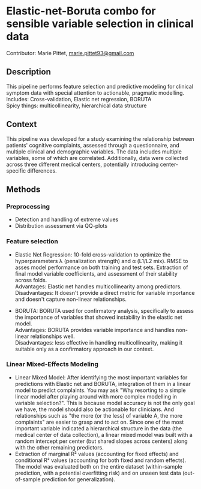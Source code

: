 # Elastic-net-Boruta combo for sensible variable selection in clinical data

Contributor: Marie Pittet, marie.pittet93@gmail.com

## Description ##
This pipeline performs feature selection and predictive modeling for clinical symptom data with special attention to actionable, pragmatic modelling.\
Includes: Cross-validation, Elastic net regression, BORUTA   
Spicy things: multicollinearity, hierarchical data structure  


## Context ##
This pipeline was developed for a study examining the relationship between patients' cognitive complaints, assessed through a questionnaire, and multiple clinical and demographic variables. 
The data includes multiple variables, some of which are correlated. Additionally, data were collected across three different medical centers, potentially introducing center-specific differences.


## Methods ##
### Preprocessing ###
- Detection and handling of extreme values
- Distribution assessment via QQ-plots

### Feature selection ### 
- Elastic Net Regression: 10-fold cross-validation to optimize the hyperparameters λ (penalization strength) and α (L1/L2 mix). RMSE to asses model performance on both training and test sets. Extraction of final model variable coefficients, and assessment of their stability across folds.\
Advantages: Elastic net handles multicollinearity among predictors.\
Disadvantages: It doesn't provide a direct metric for variable importance and doesn't capture non-linear relationships.

- BORUTA: BORUTA used for confirmatory analysis, specifically to assess the importance of variables that showed instability in the elastic net model.\
Advantages: BORUTA provides variable importance and handles non-linear relationships well.\
Disadvantages: less effective in handling multicollinearity, making it suitable only as a confirmatory approach in our context.

### Linear Mixed-Effects Modeling ###
- Linear Mixed Model: After identifying the most important variables for predictions with Elastic net and BORUTA, integration of them in a linear model to predict complaints. You may ask "Why resorting to a simple linear model after playing around with more complex modelling in variable selection?". This is because model accuracy is not the only goal we have, the model should also be actionable for clinicians. And relationships such as "the more (or the less) of variable A, the more complaints" are easier to grasp and to act on. 
Since one of the most important variable indicated a hierarchical structure in the data (the medical center of data collection), a linear mixed model was built with a random intercept per center (but shared slopes across centers) along with the other remaining predictors.
- Extraction of marginal R² values (accounting for fixed effects) and conditional R² values (accounting for both fixed and random effects). The model was evaluated both on the entire dataset (within-sample prediction, with a potential overfitting risk) and on unseen test data (out-of-sample prediction for generalization).


